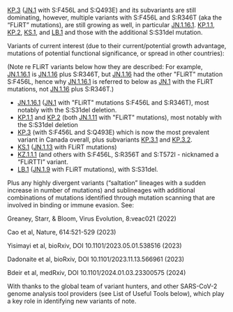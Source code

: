 

<u id='KP_3'>KP.3</u> (<u id='JN_1'>JN.1</u> with S:F456L and S:Q493E) and its subvariants are still dominating, however, multiple variants with  S:F456L and S:R346T (aka the “FLiRT” mutations), are still growing as well, in particular <u id='JN_1_16_1'>JN.1.16.1</u>. <u id='KP_1_1'>KP.1.1</u>, <u id='KP_2'>KP.2</u>, <u id='KS_1'>KS.1</u>, and <u id='LB_1'>LB.1</u> and those with the additional S:S31del mutation.



Variants of current interest (due to their current/potential growth advantage, mutations of potential functional significance, or spread in other countries):



(Note re FLiRT variants below how they are described: For example, <u id='JN_1_16_1'>JN.1.16.1</u> is <u id='JN_1_16'>JN.1.16</u> plus S:R346T, but <u id='JN_1_16'>JN.1.16</u> had the other "FLiRT" mutation S:F456L, hence why <u id='JN_1_16_1'>JN.1.16.1</u> is referred to below as <u id='JN_1'>JN.1</u> with the FLiRT mutations, not <u id='JN_1_16'>JN.1.16</u> plus S:R346T.)



* <u id='JN_1_16_1'>JN.1.16.1</u> (<u id='JN_1'>JN.1</u> with "FLiRT" mutations S:F456L and S:R346T), most notably with the S:S31del deletion.
* <u id='KP_1_1'>KP.1.1</u> and <u id='KP_2'>KP.2</u> (both <u id='JN_1_11'>JN.1.11</u> with "FLiRT" mutations), most notably with the S:S31del deletion
* <u id='KP_3'>KP.3</u> (with S:F456L and S:Q493E) which is now the most prevalent variant in Canada overall, plus subvariants <u id='KP_3_1'>KP.3.1</u> and <u id='KP_3_2'>KP.3.2</u>.
* <u id='KS_1'>KS.1</u> (<u id='JN_1_13'>JN.1.13</u> with FLiRT mutations)
* <u id='KZ_1_1_1'>KZ.1.1.1</u> (and others with S:F456L, S:R356T and S:T572I - nicknamed a “FLiRTTI” variant.
* <u id='LB_1'>LB.1</u> (<u id='JN_1_9'>JN.1.9</u> with FLiRT mutations), with S:S31del.

Plus any highly divergent variants (“saltation” lineages with a sudden increase in number of mutations) and sublineages with additional combinations of mutations identified through mutation scanning that are involved in binding or immune evasion. See:

Greaney, Starr, &amp; Bloom, Virus Evolution, 8:veac021 (2022)

Cao et al, Nature, 614:521-529 (2023)

Yisimayi et al, bioRxiv, DOI 10.1101/2023.05.01.538516 (2023)

Dadonaite et al, bioRxiv, DOI 10.1101/2023.11.13.566961 (2023)

Bdeir et al, medRxiv, DOI 10.1101/2024.01.03.23300575 (2024)



With thanks to the global team of variant hunters, and other SARS-CoV-2 genome analysis tool providers (see List of Useful Tools below), which play a key role in identifying new variants of note.


<!-- edited -->